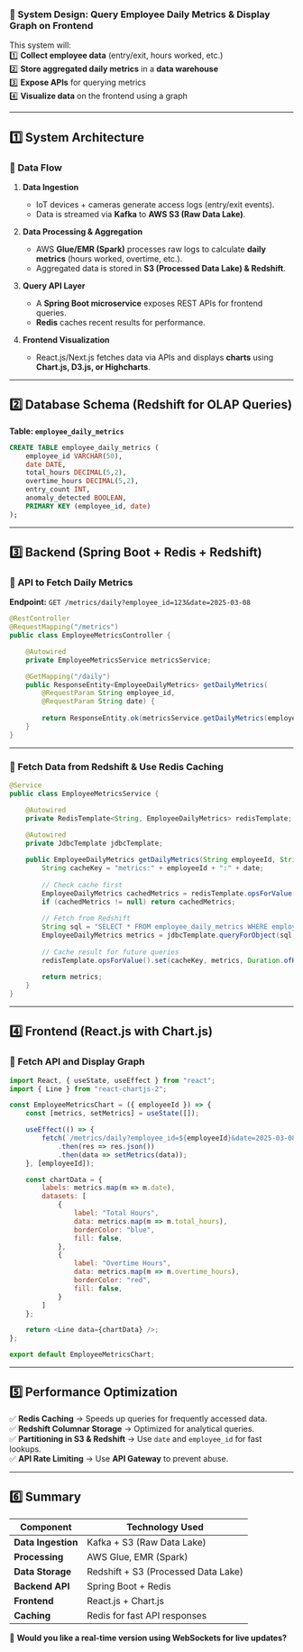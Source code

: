### **🔹 System Design: Query Employee Daily Metrics & Display Graph on Frontend**  

This system will:  
1️⃣ **Collect employee data** (entry/exit, hours worked, etc.)  
2️⃣ **Store aggregated daily metrics** in a **data warehouse**  
3️⃣ **Expose APIs** for querying metrics  
4️⃣ **Visualize data** on the frontend using a graph  

---

## **1️⃣ System Architecture**
### **🔹 Data Flow**
1. **Data Ingestion**  
   - IoT devices + cameras generate access logs (entry/exit events).  
   - Data is streamed via **Kafka** to **AWS S3 (Raw Data Lake)**.  

2. **Data Processing & Aggregation**  
   - AWS **Glue/EMR (Spark)** processes raw logs to calculate **daily metrics** (hours worked, overtime, etc.).  
   - Aggregated data is stored in **S3 (Processed Data Lake) & Redshift**.  

3. **Query API Layer**  
   - A **Spring Boot microservice** exposes REST APIs for frontend queries.  
   - **Redis** caches recent results for performance.  

4. **Frontend Visualization**  
   - React.js/Next.js fetches data via APIs and displays **charts** using **Chart.js, D3.js, or Highcharts**.  

---

## **2️⃣ Database Schema (Redshift for OLAP Queries)**
**Table: `employee_daily_metrics`**  
```sql
CREATE TABLE employee_daily_metrics (
    employee_id VARCHAR(50),
    date DATE,
    total_hours DECIMAL(5,2),
    overtime_hours DECIMAL(5,2),
    entry_count INT,
    anomaly_detected BOOLEAN,
    PRIMARY KEY (employee_id, date)
);
```

---

## **3️⃣ Backend (Spring Boot + Redis + Redshift)**
### **🔹 API to Fetch Daily Metrics**
**Endpoint:** `GET /metrics/daily?employee_id=123&date=2025-03-08`  
```java
@RestController
@RequestMapping("/metrics")
public class EmployeeMetricsController {

    @Autowired
    private EmployeeMetricsService metricsService;

    @GetMapping("/daily")
    public ResponseEntity<EmployeeDailyMetrics> getDailyMetrics(
        @RequestParam String employee_id, 
        @RequestParam String date) {
        
        return ResponseEntity.ok(metricsService.getDailyMetrics(employee_id, date));
    }
}
```

---

### **🔹 Fetch Data from Redshift & Use Redis Caching**
```java
@Service
public class EmployeeMetricsService {

    @Autowired
    private RedisTemplate<String, EmployeeDailyMetrics> redisTemplate;
    
    @Autowired
    private JdbcTemplate jdbcTemplate;

    public EmployeeDailyMetrics getDailyMetrics(String employeeId, String date) {
        String cacheKey = "metrics:" + employeeId + ":" + date;
        
        // Check cache first
        EmployeeDailyMetrics cachedMetrics = redisTemplate.opsForValue().get(cacheKey);
        if (cachedMetrics != null) return cachedMetrics;
        
        // Fetch from Redshift
        String sql = "SELECT * FROM employee_daily_metrics WHERE employee_id = ? AND date = ?";
        EmployeeDailyMetrics metrics = jdbcTemplate.queryForObject(sql, new Object[]{employeeId, date}, new BeanPropertyRowMapper<>(EmployeeDailyMetrics.class));
        
        // Cache result for future queries
        redisTemplate.opsForValue().set(cacheKey, metrics, Duration.ofHours(1));
        
        return metrics;
    }
}
```

---

## **4️⃣ Frontend (React.js with Chart.js)**
### **🔹 Fetch API and Display Graph**
```js
import React, { useState, useEffect } from "react";
import { Line } from "react-chartjs-2";

const EmployeeMetricsChart = ({ employeeId }) => {
    const [metrics, setMetrics] = useState([]);

    useEffect(() => {
        fetch(`/metrics/daily?employee_id=${employeeId}&date=2025-03-08`)
            .then(res => res.json())
            .then(data => setMetrics(data));
    }, [employeeId]);

    const chartData = {
        labels: metrics.map(m => m.date),
        datasets: [
            {
                label: "Total Hours",
                data: metrics.map(m => m.total_hours),
                borderColor: "blue",
                fill: false,
            },
            {
                label: "Overtime Hours",
                data: metrics.map(m => m.overtime_hours),
                borderColor: "red",
                fill: false,
            }
        ]
    };

    return <Line data={chartData} />;
};

export default EmployeeMetricsChart;
```

---

## **5️⃣ Performance Optimization**
✅ **Redis Caching** → Speeds up queries for frequently accessed data.  
✅ **Redshift Columnar Storage** → Optimized for analytical queries.  
✅ **Partitioning in S3 & Redshift** → Use `date` and `employee_id` for fast lookups.  
✅ **API Rate Limiting** → Use **API Gateway** to prevent abuse.  

---

## **6️⃣ Summary**
| **Component**  | **Technology Used** |
|---------------|---------------------|
| **Data Ingestion** | Kafka + S3 (Raw Data Lake) |
| **Processing** | AWS Glue, EMR (Spark) |
| **Data Storage** | Redshift + S3 (Processed Data Lake) |
| **Backend API** | Spring Boot + Redis |
| **Frontend** | React.js + Chart.js |
| **Caching** | Redis for fast API responses |

🚀 **Would you like a real-time version using WebSockets for live updates?**